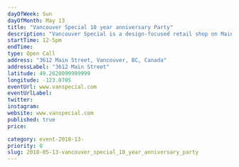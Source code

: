 ```yaml
---
dayOfWeek: Sun
dayOfMonth: May 13
title: "Vancouver Special 10 year anniversary Party"
description: "Vancouver Special is a design-focused retail shop on Main + 20th which opened in the Spring of 2008. We offer a special mix of local and international furniture, lighting, design accessories,and art+architecture books. As a thank you to the Mount Pleasant neighbourhood and the entire Vancouver design community for all their support over the past 10 years, we will be hosting an afternoon of food, fun, giveaways, in store promotions and kids activities. "
startTime: 12-5pm
endTime: 
type: Open Call
address: "3612 Main Street, Vancouver, BC, Canada"
addressLabel: "3612 Main Street"
latitude: 49.2620099999999
longitude: -123.0705
eventUrl: www.vanspecial.com
eventUrlLabel: 
twitter: 
instagram: 
website: www.vanspecial.com
published: true
price: 

category: event-2018-13-
priority: 0
slug: 2018-05-13-vancouver_special_10_year_anniversary_party
---
```

